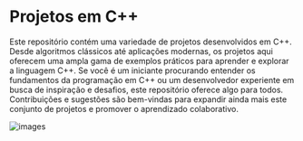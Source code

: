 # Projetos em C++

Este repositório contém uma variedade de projetos desenvolvidos em C++. Desde algoritmos clássicos até aplicações modernas, os projetos aqui oferecem uma ampla gama de exemplos práticos para aprender e explorar a linguagem C++. Se você é um iniciante procurando entender os fundamentos da programação em C++ ou um desenvolvedor experiente em busca de inspiração e desafios, este repositório oferece algo para todos. Contribuições e sugestões são bem-vindas para expandir ainda mais este conjunto de projetos e promover o aprendizado colaborativo.

![images](https://github.com/GU1LHERMESILV4/projetos-em-c-/assets/102996571/722dae82-3a73-4fe2-a581-ab698086b9ae)
